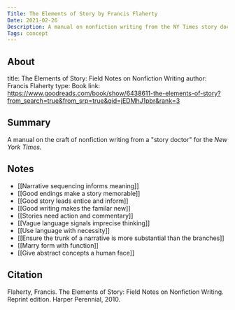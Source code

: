 ```yaml
---
Title: The Elements of Story by Francis Flaherty
Date: 2021-02-26
Description: A manual on nonfiction writing from the NY Times story doctor.
Tags: concept
---
```


## About
title: The Elements of Story: Field Notes on Nonfiction Writing
author: Francis Flaherty
type: Book
link: https://www.goodreads.com/book/show/6438611-the-elements-of-story?from_search=true&from_srp=true&qid=jEDMhJ1pbr&rank=3

## Summary

A manual on the craft of nonfiction writing from a "story doctor" for the *New York Times*. 

## Notes

- [[Narrative sequencing informs meaning]]
- [[Good endings make a story memorable]]
- [[Good story leads entice and inform]]
- [[Good writing makes the familar new]]
- [[Stories need action and commentary]]
- [[Vague language signals imprecise thinking]]
- [[Use language with necessity]]
- [[Ensure the trunk of a narrative is more substantial than the branches]]
- [[Marry form with function]]
- [[Give abstract concepts a human face]]

## Citation
Flaherty, Francis. The Elements of Story: Field Notes on Nonfiction Writing. Reprint edition. Harper Perennial, 2010.
